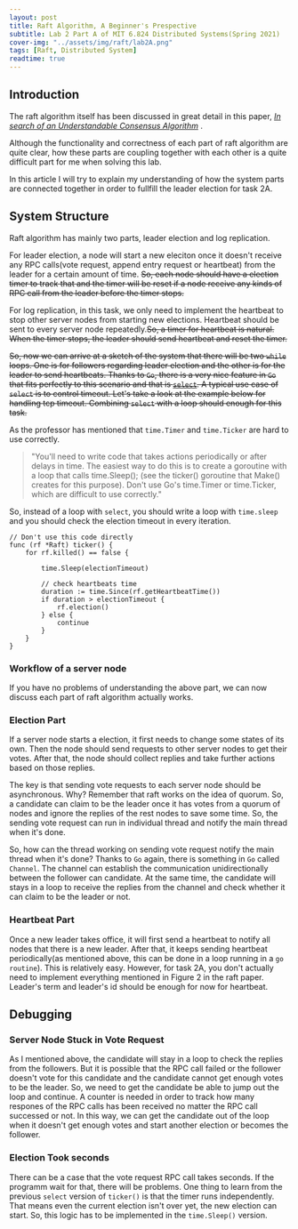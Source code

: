 ```yaml
---
layout: post
title: Raft Algorithm, A Beginner's Prespective
subtitle: Lab 2 Part A of MIT 6.824 Distributed Systems(Spring 2021)
cover-img: "../assets/img/raft/lab2A.png"
tags: [Raft, Distributed System]
readtime: true
---
```


## Introduction
The raft algorithm itself has been discussed in great detail in this paper, *[In search of an Understandable Consensus Algorithm](https://raft.github.io/raft.pdf)* . 

Although the functionality and correctness of each part of raft algorithm are quite clear, how these parts are coupling together with each other is a quite difficult part for me when solving this lab.

In this article I will try to explain my understanding of how the system parts are connected together in order to fullfill the leader election for task 2A.

## System Structure
Raft algorithm has mainly two parts, leader election and log replication.

For leader election, a node will start a new eleciton once it doesn't receive any RPC calls(vote request, append entry request or heartbeat) from the leader for a certain amount of time. <del>So, each node should have a election timer to track that and the timer will be reset if a node receive any kinds of RPC call from the leader before the timer stops.

For log replication, in this task, we only need to implement the heartbeat to stop other server nodes from starting new elections. Heartbeat should be sent to every server node repeatedly.<del>So, a timer for heartbeat is natural. When the timer stops, the leader should send heartbeat and reset the timer.

<del>So, now we can arrive at a sketch of the system that there will be two `while` loops. One is for followers regarding leader election and the other is for the leader to send heartbeats. Thanks to `Go`, there is a very nice feature in `Go` that fits perfectly to this scenario and that is [`select`](https://go.dev/tour/concurrency/5). A typical use case of `select` is to control timeout. Let's take a look at the example below for handling tcp timeout. Combining `select` with a loop should enough for this task.

As the professor has mentioned that `time.Timer` and `time.Ticker` are hard to use correctly.

> "You'll need to write code that takes actions periodically or after delays in time. The easiest way to do this is to create a goroutine with a loop that calls time.Sleep(); (see the ticker() goroutine that Make() creates for this purpose). Don't use Go's time.Timer or time.Ticker, which are difficult to use correctly."

So, instead of a loop with `select`, you should write a loop with `time.sleep` and you should check the election timeout in every iteration.

```
// Don't use this code directly
func (rf *Raft) ticker() {
    for rf.killed() == false {

        time.Sleep(electionTimeout)

        // check heartbeats time
        duration := time.Since(rf.getHeartbeatTime())
        if duration > electionTimeout {
            rf.election()
        } else {
            continue
        }
    }
}
```

### Workflow of a server node

If you have no problems of understanding the above part, we can now discuss each part of raft algorithm actually works. 

### Election Part

If a server node starts a election, it first needs to change some states of its own. Then the node should send requests to other server nodes to get their votes. After that, the node should collect replies and take further actions based on those replies.

The key is that sending vote requests to each server node should be asynchronous. Why? Remember that raft works on the idea of quorum. So, a candidate can claim to be the leader once it has votes from a quorum of nodes and ignore the replies of the rest nodes to save some time. So, the sending vote request can run in individual thread and notify the main thread when it's done. 

So, how can the thread working on sending vote request notify the main thread when it's done? Thanks to `Go` again, there is something in `Go` called `Channel`. The channel can establish the communication unidirectionally between the follower can candidate. At the same time, the candidate will stays in a loop to receive the replies from the channel and check whether it can claim to be the leader or not.

### Heartbeat Part

Once a new leader takes office, it will first send a heartbeat to notify all nodes that there is a new leader. After that, it keeps sending heartbeat periodically(as mentioned above, this can be done in a loop running in a `go routine`). This is relatively easy. However, for task 2A, you don't actually need to implement everything mentioned in Figure 2 in the raft paper. Leader's term and leader's id should be enough for now for heartbeat.

## Debugging
### Server Node Stuck in Vote Request

As I mentioned above, the candidate will stay in a loop to check the replies from the followers. But it is possible that the RPC call failed or the follower doesn't vote for this candidate and the candidate cannot get enough votes to be the leader. So, we need to get the candidate be able to jump out the loop and continue. A counter is needed in order to track how many respones of the RPC calls has been received no matter the RPC call successed or not. In this way, we can get the candidate out of the loop when it doesn't get enough votes and start another election or becomes the follower.

### Election Took seconds

There can be a case that the vote request RPC call takes seconds. If the programm wait for that, there will be problems. One thing to learn from the previous `select` version of `ticker()` is that the timer runs independently. That means even the current election isn't over yet, the new election can start. So, this logic has to be implemented in the `time.Sleep()` version.